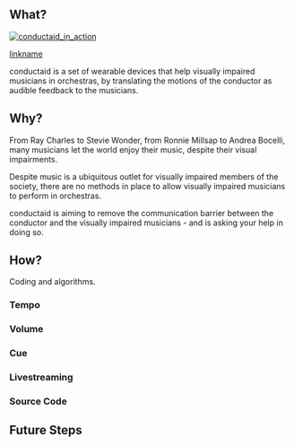 ## What?

[![conductaid_in_action](http://img.youtube.com/vi/-ykVSQuXuH0/0.jpg)](http://www.youtube.com/watch?v=-ykVSQuXuH0)

[linkname](https://youtu.be/PW5XejT9XOs)

conductaid is a set of wearable devices that help visually impaired musicians
in orchestras, by translating the motions of the conductor as audible feedback
to the musicians.

## Why?

From Ray Charles to Stevie Wonder, from Ronnie Millsap to Andrea Bocelli, many
musicians let the world enjoy their music, despite their visual impairments.

Despite music is a ubiquitous outlet for visually impaired members of the
society, there are no methods in place to allow visually impaired musicians
to perform in orchestras.

conductaid is aiming to remove the communication barrier between the conductor
and the visually impaired musicians - and is asking your help in doing so.

## How?

Coding and algorithms.

### Tempo

### Volume

### Cue

### Livestreaming

### Source Code

## Future Steps
